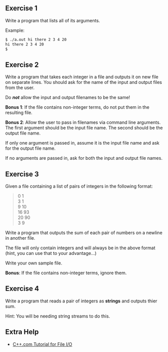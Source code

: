 Exercise 1
---

Write a program that lists all of its arguments.

Example:
```bash
$ ./a.out hi there 2 3 4 20
hi there 2 3 4 20
$
```


Exercise 2
---

Write a program that takes each integer in a file and outputs it on new file on separate lines.
You should ask for the name of the input and output files from the user.

Do _**not**_ allow the input and output filenames to be the same!

**Bonus 1**:
If the file contains non-integer terms, do not put them in the resulting file.

**Bonus 2**:
Allow the user to pass in filenames via command line arguments.
The first argument should be the input file name.
The second should be the output file name.

If only one argument is passed in, assume it is the input file name and ask for the output file name.

If no arguments are passed in, ask for both the input and output file names.


<!-- note to maintainer: this is very similar to their lab, but presumably harder.
     Make sure this is only given after the deadline. If that cannot be done,
     comment this exercise out. -->
Exercise 3
---
Given a file containing a list of pairs of integers in the following format:
> 0 1 <br>
> 3 1 <br>
> 9 10 <br>
> 16 93 <br>
> 20 90 <br>
> 3 9 <br>

Write a program that outputs the sum of each pair of numbers on a newline in another file.

The file will only contain integers and will always be in the above format (hint, you can use
that to your advantage...)

Write your own sample file.

**Bonus**:
If the file contains non-integer terms, ignore them.


Exercise 4
---

Write a program that reads a pair of integers as **strings** and outputs thier sum.

Hint: You will be needing string streams to do this.

Extra Help
---

* [C++.com Tutorial for File I/O](http://www.cplusplus.com/doc/tutorial/files/)
